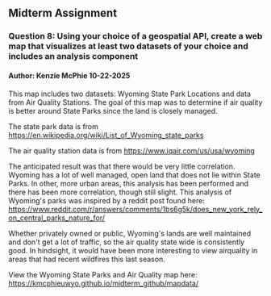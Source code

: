 ## Midterm Assignment 
### Question 8: Using your choice of a geospatial API, create a web map that visualizes at least two datasets of your choice and includes an analysis component
#### Author: Kenzie McPhie 10-22-2025

This map includes two datasets: Wyoming State Park Locations and data from Air Quality Stations. The goal of this map was to determine if air quality is better around State Parks since the land is closely managed. 

The state park data is from <https://en.wikipedia.org/wiki/List_of_Wyoming_state_parks>

The air quality station data is from <https://www.iqair.com/us/usa/wyoming>

The anticipated result was that there would be very little correlation. Wyoming has a lot of well managed, open land that does not lie within State Parks. In other, more urban areas, this analysis has been performed and there has been more correlation, though still slight. This analysis of Wyoming's parks was inspired by a reddit post found here: <https://www.reddit.com/r/answers/comments/1bs6g5k/does_new_york_rely_on_central_parks_nature_for/>

Whether privately owned or public, Wyoming's lands are well maintained and don't get a lot of traffic, so the air quality state wide is consistently good. In hindsight, it would have been more interesting to view airquality in areas that had recent wildfires this last season. 

View the Wyoming State Parks and Air Quality map here: 
<https://kmcphieuwyo.github.io/midterm_github/mapdata/>